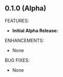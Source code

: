 ## 0.1.0 (Alpha)

FEATURES:

* **Initial Alpha Release:** 


ENHANCEMENTS:

* None

BUG FIXES:

* None


